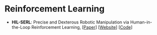 # Reinforcement Learning

- **HIL-SERL**: Precise and Dexterous Robotic Manipulation via Human-in-the-Loop Reinforcement Learning, [[Paper](https://hil-serl.github.io/static/hil-serl-paper.pdf)] [[Website](https://hil-serl.github.io/)] [[Code](https://github.com/rail-berkeley/hil-serl)]
